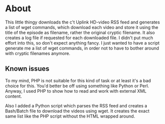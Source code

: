 About
=====
This little thingy downloads the c't Uplink HD-video RSS feed and generates a list of wget commands, which download each video and store it using the title of the episode as filename, rather the original cryptic filename. It also creates a log file if requested for each downloaded file. I didn't put much effort into this, so don't expect anything fancy. I just wanted to have a script generate me a list of wget commands, in order not to have to bother around with cryptic filenames anymore.

Known issues
------------
To my mind, PHP is not suitable for this kind of task or at least it's a bad choice for this. You'd better be off using something like Python or Perl. Anyway, I used PHP to show how to read and work with external XML content.

Also I added a Python script which parses the RSS feed and creates a Bash/Batch file to download the videos using wget. It creates the exact same list like the PHP script without the HTML wrapped around.
